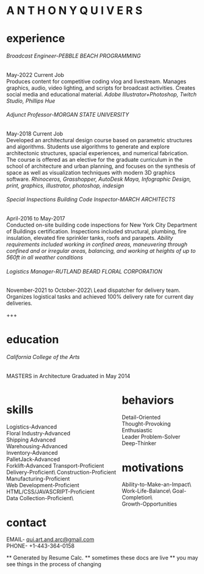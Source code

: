 # A N T H O N Y  Q U I V E R S

<div id="main" style="margin: 0px 0px">
<div id="experience" style="margin: 0px 0px; padding: 0px 0px;">

# experience

###### Broadcast Engineer-PEBBLE BEACH PROGRAMMING
May-2022 Current Job\
Produces content for competitive coding vlog and livestream.  Manages graphics, audio, video lighting, and scripts for broadcast activities.  Creates social media and educational material. *Adobe Illustrator+Photoshop, Twitch Studio, Phillips Hue* 

###### Adjunct Professor-MORGAN STATE UNIVERSITY  
May-2018 Current Job\
Developed an architectural design course based on parametric structures and algorithms. Students use algorithms to generate and explore architectonic structures, spacial experiences, and numerical fabrication.  The course is offered as an elective for the graduate curriculum in the school of architecture and urban planning, and focuses on the synthesis of space as well as visualization techniques with modern 3D graphics software. *Rhinoceros, Grasshopper, AutoDesk Maya, Infographic Design, print, graphics, illustrator, photoshop, indesign*
 
###### Special Inspections Building Code Inspector-MARCH ARCHITECTS
April-2016 to May-2017\
Conducted on-site building code inspections for New York City Department of Buildings certification.  Inspections included structural, plumbing, fire insulation, elevated fire sprinkler tanks, roofs and parapets.  *Ability requirements included working in confined areas, maneuvering through confined and or irregular areas, balancing, and working at heights of up to 560ft in all weather conditions*

###### Logistics Manager-RUTLAND BEARD FLORAL CORPORATION  
November-2021 to October-2022\ 
Lead dispatcher for delivery team. Organizes logistical tasks and achieved 100% delivery rate for current day deliveries.  

+++

</div> <!-- id: experience -->
<div id="education" style="margin: 0px 0px; padding: 0px 0px;">

# education

###### California College of the Arts  
MASTERS in Architecture
Graduated in May 2014

</div> <!-- id: education -->
<div id="bottomContainer" style="margin: 10px 0px 10px 0px; padding: 10px 0px 10px;">
<div id="skills" style="float: left; width: 60%;">
<div id="skillsHeader" style="width: 70%;">

# skills

</div> <!-- id: skillsHeader -->

Logistics-Advanced\
Floral Industry-Advanced\
Shipping Advanced\
Warehousing-Advanced\
Inventory-Advanced\
PalletJack-Advanced\
Forklift-Advanced
Transport-Proficient\
Delivery-Proficient\ 
Construction-Proficient\
Manufacturing-Proficient\
Web Development-Proficient\
HTML/CSS/JAVASCRIPT-Proficient\
Data Collection-Proficient\

<div id="contactsHeader" style="width: 70%;">

# contact

</div> <!-- id: contactsheader-->

EMAIL- qui.art.and.arc@gmail.com\
PHONE- +1-443-364-0158 

</div> <!-- id: skills -->


<div id="bottomContainerRight" style="float: right; width: 40%; margin-top: -25px">
<div id="behaviors">

# behaviors

Detail-Oriented  
Thought-Provoking  
Enthusiastic  
Leader 
Problem-Solver  
Deep-Thinker

</div> <!-- id: behaviors -->
<div id="motivations">

# motivations

Ability-to-Make-an-Impact\  
Work-Life-Balance\ 
Goal-Completion\  
Growth-Opportunities

</div> <!-- id: motivations -->
</div> <!-- id: bottomContainerRight -->
</div> <!-- id: bottomContainer -->

<div id="footer" style="margin: 0px 0px; clear:both; padding: 0px 0px;">

** Generated by Resume Calc.
** sometimes these docs are live
** you may see things in the process of changing
</div> <!-- id: footer -->
</div> <!-- id: main -->
